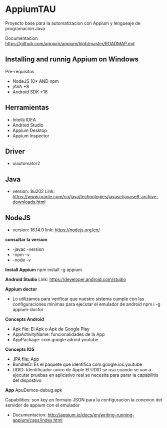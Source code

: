# AppiumTAU
Proyecto base para la automatizacion con Appium y lengueaje de programacion Java

Documentacion https://github.com/appium/appium/blob/master/ROADMAP.md

## **Installing and runnig Appium on Windows**

Pre-requisitos 
* NodeJS 10* AND npm
* jAVA +8
* Android SDK +16


## **Herramientas**
* Intellij IDEA
* Android Studio
* Appium Desktop
* Appium Inspector

## **Driver**
* uiautomator2

## ****Java****
* version: 8u202
Link: https://www.oracle.com/co/java/technologies/javase/javase8-archive-downloads.html

## ****NodeJS****
* version: 16.14.0
link: https://nodejs.org/en/

**consultar la version**
* -javac -version
* -npm -v
* -node -v

**Install Appium**
npm install -g appium

**Android Studio**
Link: https://developer.android.com/studio

**Appium doctor**
* Lo utilizamos para verificar que nuestro sistema cumple con las configuraciones minimas para ejecutar el emulador de android
npm i -g appium-doctor

**Concepts Android**
* Apk file: El Apk o Apk de Google Play
* AppActivityName: funcionalidades de la App
* AppPackage: com.google.adroid.youtube

**Concepts IOS**
* .IPA file: App 
* BundleID: Es el paquete que identifica com.google.ios.youtube
* UDID: Identificador unico de Apple
El UDID se usa cuando se van a ejecutar pruebas en aplicativo real se necesita para parar la capabilitis del dispostivo

**App**
ApuDemos-debug.apk

Capabilities: son key en formato JSON para la configuracion la conexion del servidor de appium con el emulador

* Documentacion: http://appium.io/docs/en/writing-running-appium/caps/index.html
